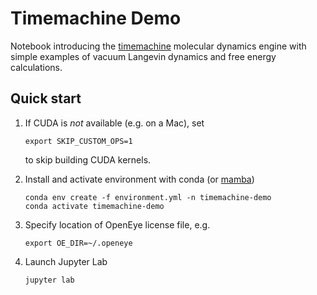 # Timemachine Demo

Notebook introducing the
[timemachine](https://github.com/proteneer/timemachine) molecular
dynamics engine with simple examples of vacuum Langevin dynamics and
free energy calculations.

## Quick start

1. If CUDA is *not* available (e.g. on a Mac), set

   ```
   export SKIP_CUSTOM_OPS=1
   ```

    to skip building CUDA kernels.

1. Install and activate environment with conda (or [mamba](https://github.com/mamba-org/mamba))

   ```console
   conda env create -f environment.yml -n timemachine-demo
   conda activate timemachine-demo
   ```

1. Specify location of OpenEye license file, e.g.

   ```console
   export OE_DIR=~/.openeye
   ```

1. Launch Jupyter Lab

   ```console
   jupyter lab
   ```
